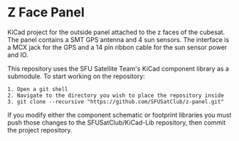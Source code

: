 # Z Face Panel
KiCad project for the outside panel attached to the z faces of the cubesat. The panel contains a SMT GPS antenna and 4 sun sensors. The interface is a MCX jack for the GPS and a 14 pin ribbon cable for the sun sensor power and IO.

This repository uses the SFU Satellite Team's KiCad component library as a submodule.
To start working on the repository:

```
1. Open a git shell
2. Navigate to the directory you wish to place the repository inside
3. git clone --recursive "https://github.com/SFUSatClub/z-panel.git"
```

If you modify either the component schematic or footprint libraries you must push those changes to the SFUSatClub/KiCad-Lib repository, then commit the project repository.
